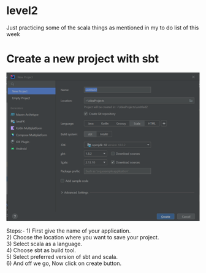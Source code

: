 # level2

Just practicing some of the scala things as mentioned in my to do list of this week 

# Create a new project with sbt

![create project](constants/create.png)

Steps:- 
    1) First give the name of your application.  
    2) Choose the location where you want to save your project.  
    3) Select scala as a language.  
    4) Choose sbt as build tool.  
    5) Select preferred version of sbt and scala.  
    6) And off we go, Now click on create button.  
